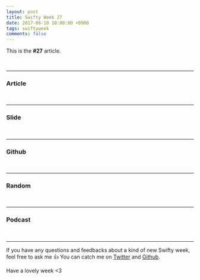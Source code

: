 ```yaml
---
layout: post
title: Swifty Week 27
date: 2017-06-10 10:00:00 +0900
tags: swiftyweek
comments: false
---
```


This is the **#27** article. 

<br>

---

### Article

<br>

---

### Slide

<br>

---

### Github

<br>

---

### Random

<br>

---

### Podcast

<br>

---

If you have any questions and feedbacks about a kind of new Swifty week, feel free to ask me :+1:
You can catch me on [Twitter](https://twitter.com/pixyzehn) and [Github](https://github.com/pixyzehn).

Have a lovely week <3



